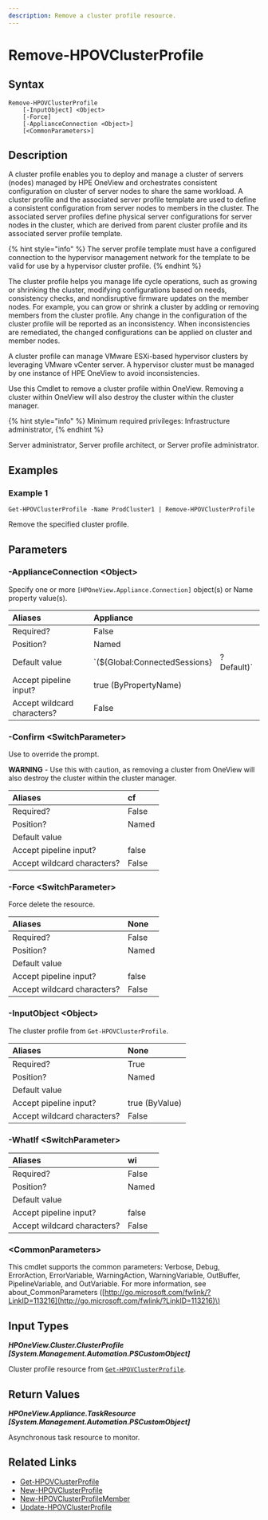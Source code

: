 ```yaml
---
description: Remove a cluster profile resource.
---
```


# Remove-HPOVClusterProfile

## Syntax

```text
Remove-HPOVClusterProfile
    [-InputObject] <Object>
    [-Force]
    [-ApplianceConnection <Object>]
    [<CommonParameters>]
```

## Description

A cluster profile enables you to deploy and manage a cluster of servers \(nodes\) managed by HPE OneView and orchestrates consistent configuration on cluster of server nodes to share the same workload. A cluster profile and the associated server profile template are used to define a consistent configuration from server nodes to members in the cluster. The associated server profiles define physical server configurations for server nodes in the cluster, which are derived from parent cluster profile and its associated server profile template.

{% hint style="info" %}
The server profile template must have a configured connection to the hypervisor management network for the template to be valid for use by a hypervisor cluster profile.
{% endhint %}

The cluster profile helps you manage life cycle operations, such as growing or shrinking the cluster, modifying configurations based on needs, consistency checks, and nondisruptive firmware updates on the member nodes. For example, you can grow or shrink a cluster by adding or removing members from the cluster profile. Any change in the configuration of the cluster profile will be reported as an inconsistency. When inconsistencies are remediated, the changed configurations can be applied on cluster and member nodes.

A cluster profile can manage VMware ESXi-based hypervisor clusters by leveraging VMware vCenter server. A hypervisor cluster must be managed by one instance of HPE OneView to avoid inconsistencies.

Use this Cmdlet to remove a cluster profile within OneView. Removing a cluster within OneView will also destroy the cluster within the cluster manager.

{% hint style="info" %}
Minimum required privileges: Infrastructure administrator,
{% endhint %}

Server administrator, Server profile architect, or Server profile administrator.

## Examples

### Example 1

```text
Get-HPOVClusterProfile -Name ProdCluster1 | Remove-HPOVClusterProfile
```

Remove the specified cluster profile.

## Parameters

### -ApplianceConnection &lt;Object&gt;

Specify one or more `[HPOneView.Appliance.Connection]` object\(s\) or Name property value\(s\).

| Aliases | Appliance |  |
| :--- | :--- | :--- |
| Required? | False |  |
| Position? | Named |  |
| Default value | \`\(${Global:ConnectedSessions} | ? Default\)\` |
| Accept pipeline input? | true \(ByPropertyName\) |  |
| Accept wildcard characters? | False |  |

### -Confirm &lt;SwitchParameter&gt;

Use to override the prompt.

 **WARNING**  - Use this with caution, as removing a cluster from OneView will also destroy the cluster within the cluster manager.

| Aliases | cf |
| :--- | :--- |
| Required? | False |
| Position? | Named |
| Default value |  |
| Accept pipeline input? | false |
| Accept wildcard characters? | False |

### -Force &lt;SwitchParameter&gt;

Force delete the resource.

| Aliases | None |
| :--- | :--- |
| Required? | False |
| Position? | Named |
| Default value |  |
| Accept pipeline input? | false |
| Accept wildcard characters? | False |

### -InputObject &lt;Object&gt;

The cluster profile from `Get-HPOVClusterProfile`.

| Aliases | None |
| :--- | :--- |
| Required? | True |
| Position? | Named |
| Default value |  |
| Accept pipeline input? | true \(ByValue\) |
| Accept wildcard characters? | False |

### -WhatIf &lt;SwitchParameter&gt;

| Aliases | wi |
| :--- | :--- |
| Required? | False |
| Position? | Named |
| Default value |  |
| Accept pipeline input? | false |
| Accept wildcard characters? | False |

### &lt;CommonParameters&gt;

This cmdlet supports the common parameters: Verbose, Debug, ErrorAction, ErrorVariable, WarningAction, WarningVariable, OutBuffer, PipelineVariable, and OutVariable. For more information, see about\_CommonParameters \([http://go.microsoft.com/fwlink/?LinkID=113216](http://go.microsoft.com/fwlink/?LinkID=113216)\)

## Input Types

_**HPOneView.Cluster.ClusterProfile \[System.Management.Automation.PSCustomObject\]**_

Cluster profile resource from [`Get-HPOVClusterProfile`](get-hpovclusterprofile.md).

## Return Values

_**HPOneView.Appliance.TaskResource \[System.Management.Automation.PSCustomObject\]**_

Asynchronous task resource to monitor.

## Related Links

* [Get-HPOVClusterProfile](get-hpovclusterprofile.md)
* [New-HPOVClusterProfile](new-hpovclusterprofile.md)
* [New-HPOVClusterProfileMember](new-hpovclusterprofilemember.md)
* [Update-HPOVClusterProfile](https://github.com/HewlettPackard/POSH-HPOneView-docs/tree/1915d3e6119cf820b69e9b5eb07cbe928a3cfdc7/docs/cmdlets/v5.00/cluster/update-hpovclusterprofile.md)

